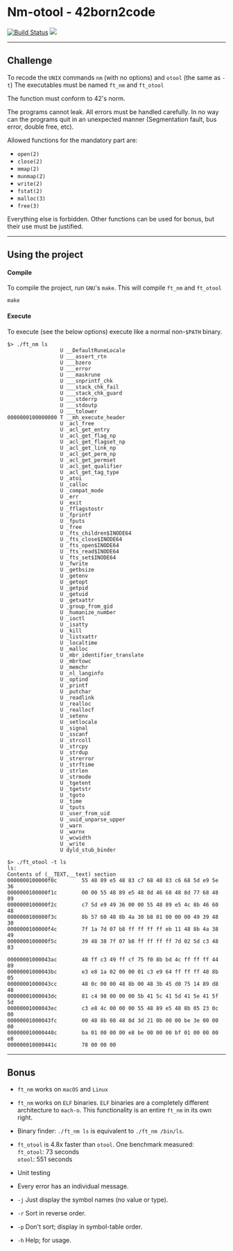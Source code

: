 # Nm-otool - 42born2code
[![Build Status](https://travis-ci.com/fedefloris/Nm_otool.svg?token=dH8C3CpkpNBzxeKzZ8gb&branch=master)](https://travis-ci.com/fedefloris/Nm_otool) ![](https://img.shields.io/github/license/fedefloris/Nm_otool.svg) 
***
## Challenge  
To recode the `UNIX` commands `nm` (with no options) and `otool` (the same as `-t`) The executables must be named `ft_nm` and `ft_otool`  

The function must conform to 42's norm.  

The programs cannot leak. All errors must be handled carefully. In no way can the programs quit in an unexpected manner (Segmentation fault, bus error, double free, etc).  

Allowed functions for the mandatory part are:
- `open(2)`
- `close(2)`
- `mmap(2)`
- `munmap(2)`
- `write(2)`
- `fstat(2)`
- `malloc(3)`
- `free(3)`

Everything else is forbidden. Other functions can be used for bonus, but their use must be justified.
***
## Using the project
#### Compile
To compile the project, run `GNU`'s `make`. This will compile `ft_nm` and `ft_otool`
```console
make
```
#### Execute
To execute (see the below options) execute like a normal non-`$PATH` binary.
```console
$> ./ft_nm ls
                 U __DefaultRuneLocale
                 U ___assert_rtn
                 U ___bzero
                 U ___error
                 U ___maskrune
                 U ___snprintf_chk
                 U ___stack_chk_fail
                 U ___stack_chk_guard
                 U ___stderrp
                 U ___stdoutp
                 U ___tolower
0000000100000000 T __mh_execute_header
                 U _acl_free
                 U _acl_get_entry
                 U _acl_get_flag_np
                 U _acl_get_flagset_np
                 U _acl_get_link_np
                 U _acl_get_perm_np
                 U _acl_get_permset
                 U _acl_get_qualifier
                 U _acl_get_tag_type
                 U _atoi
                 U _calloc
                 U _compat_mode
                 U _err
                 U _exit
                 U _fflagstostr
                 U _fprintf
                 U _fputs
                 U _free
                 U _fts_children$INODE64
                 U _fts_close$INODE64
                 U _fts_open$INODE64
                 U _fts_read$INODE64
                 U _fts_set$INODE64
                 U _fwrite
                 U _getbsize
                 U _getenv
                 U _getopt
                 U _getpid
                 U _getuid
                 U _getxattr
                 U _group_from_gid
                 U _humanize_number
                 U _ioctl
                 U _isatty
                 U _kill
                 U _listxattr
                 U _localtime
                 U _malloc
                 U _mbr_identifier_translate
                 U _mbrtowc
                 U _memchr
                 U _nl_langinfo
                 U _optind
                 U _printf
                 U _putchar
                 U _readlink
                 U _realloc
                 U _reallocf
                 U _setenv
                 U _setlocale
                 U _signal
                 U _sscanf
                 U _strcoll
                 U _strcpy
                 U _strdup
                 U _strerror
                 U _strftime
                 U _strlen
                 U _strmode
                 U _tgetent
                 U _tgetstr
                 U _tgoto
                 U _time
                 U _tputs
                 U _user_from_uid
                 U _uuid_unparse_upper
                 U _warn
                 U _warnx
                 U _wcwidth
                 U _write
                 U dyld_stub_binder
```
```console
$> ./ft_otool -t ls
ls:
Contents of (__TEXT,__text) section
0000000100000f0c        55 48 89 e5 48 83 c7 68 48 83 c6 68 5d e9 5e 36
0000000100000f1c        00 00 55 48 89 e5 48 8d 46 68 48 8d 77 68 48 89
0000000100000f2c        c7 5d e9 49 36 00 00 55 48 89 e5 4c 8b 46 60 48
0000000100000f3c        8b 57 60 48 8b 4a 30 b8 01 00 00 00 49 39 48 30
0000000100000f4c        7f 1a 7d 07 b8 ff ff ff ff eb 11 48 8b 4a 38 49
0000000100000f5c        39 48 38 7f 07 b8 ff ff ff ff 7d 02 5d c3 48 83

00000001000043ac        48 ff c3 49 ff cf 75 f0 8b bd 4c ff ff ff 44 89
00000001000043bc        e3 e8 1a 02 00 00 01 c3 e9 64 ff ff ff 48 8b 05
00000001000043cc        48 0c 00 00 48 8b 00 48 3b 45 d0 75 14 89 d8 48
00000001000043dc        81 c4 98 00 00 00 5b 41 5c 41 5d 41 5e 41 5f 5d
00000001000043ec        c3 e8 4c 00 00 00 55 48 89 e5 48 8b 05 23 0c 00
00000001000043fc        00 48 8b 08 48 8d 3d 21 0b 00 00 be 3e 00 00 00
000000010000440c        ba 01 00 00 00 e8 be 00 00 00 bf 01 00 00 00 e8
000000010000441c        78 00 00 00
```
***
## Bonus
- `ft_nm` works on `macOS` and `Linux`

- `ft_nm` works on `ELF` binaries. `ELF` binaries are a completely different architecture to `mach-o`. This functionality is an entire `ft_nm` in its own right.

-  Binary finder: `./ft_nm ls` is equivalent to `./ft_nm /bin/ls`.

- `ft_otool` is 4.8x faster than `otool`. One benchmark measured:  
`ft_otool`: 73 seconds  
`otool`: 551 seconds

- Unit testing

- Every error has an individual message.

- `-j` Just display the symbol names (no value or type).

- `-r` Sort in reverse order.

- `-p` Don't sort; display in symbol-table order.

- `-h` Help; for usage.
